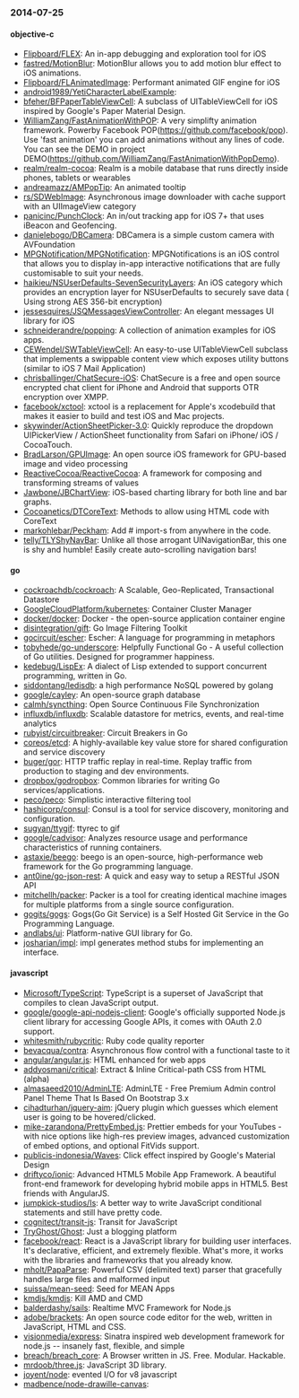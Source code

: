 ### 2014-07-25

#### objective-c
* [Flipboard/FLEX](https://github.com/Flipboard/FLEX): An in-app debugging and exploration tool for iOS
* [fastred/MotionBlur](https://github.com/fastred/MotionBlur): MotionBlur allows you to add motion blur effect to iOS animations.
* [Flipboard/FLAnimatedImage](https://github.com/Flipboard/FLAnimatedImage): Performant animated GIF engine for iOS
* [android1989/YetiCharacterLabelExample](https://github.com/android1989/YetiCharacterLabelExample): 
* [bfeher/BFPaperTableViewCell](https://github.com/bfeher/BFPaperTableViewCell): A subclass of UITableViewCell for iOS inspired by Google's Paper Material Design.
* [WilliamZang/FastAnimationWithPOP](https://github.com/WilliamZang/FastAnimationWithPOP): A very simplifty animation framework. Powerby Facebook POP(https://github.com/facebook/pop). Use 'fast animation' you can add animations without any lines of code.  You can see the DEMO in project DEMO(https://github.com/WilliamZang/FastAnimationWithPopDemo).
* [realm/realm-cocoa](https://github.com/realm/realm-cocoa): Realm is a mobile database that runs directly inside phones, tablets or wearables
* [andreamazz/AMPopTip](https://github.com/andreamazz/AMPopTip): An animated tooltip
* [rs/SDWebImage](https://github.com/rs/SDWebImage): Asynchronous image downloader with cache support with an UIImageView category
* [panicinc/PunchClock](https://github.com/panicinc/PunchClock): An in/out tracking app for iOS 7+ that uses iBeacon and Geofencing.
* [danielebogo/DBCamera](https://github.com/danielebogo/DBCamera): DBCamera is a simple custom camera with AVFoundation
* [MPGNotification/MPGNotification](https://github.com/MPGNotification/MPGNotification): MPGNotifications is an iOS control that allows you to display in-app interactive notifications that are fully customisable to suit your needs.
* [haikieu/NSUserDefaults-SevenSecurityLayers](https://github.com/haikieu/NSUserDefaults-SevenSecurityLayers): An iOS category which provides an encryption layer for NSUserDefaults to securely save data ( Using strong AES 356-bit encryption)
* [jessesquires/JSQMessagesViewController](https://github.com/jessesquires/JSQMessagesViewController): An elegant messages UI library for iOS
* [schneiderandre/popping](https://github.com/schneiderandre/popping): A collection of animation examples for iOS apps.
* [CEWendel/SWTableViewCell](https://github.com/CEWendel/SWTableViewCell): An easy-to-use UITableViewCell subclass that implements a swippable content view which exposes utility buttons (similar to iOS 7 Mail Application)
* [chrisballinger/ChatSecure-iOS](https://github.com/chrisballinger/ChatSecure-iOS): ChatSecure is a free and open source encrypted chat client for iPhone and Android that supports OTR encryption over XMPP.
* [facebook/xctool](https://github.com/facebook/xctool): xctool is a replacement for Apple's xcodebuild that makes it easier to build and test iOS and Mac projects.
* [skywinder/ActionSheetPicker-3.0](https://github.com/skywinder/ActionSheetPicker-3.0): Quickly reproduce the dropdown UIPickerView / ActionSheet functionality from Safari on iPhone/ iOS / CocoaTouch.
* [BradLarson/GPUImage](https://github.com/BradLarson/GPUImage): An open source iOS framework for GPU-based image and video processing
* [ReactiveCocoa/ReactiveCocoa](https://github.com/ReactiveCocoa/ReactiveCocoa): A framework for composing and transforming streams of values
* [Jawbone/JBChartView](https://github.com/Jawbone/JBChartView): iOS-based charting library for both line and bar graphs.
* [Cocoanetics/DTCoreText](https://github.com/Cocoanetics/DTCoreText): Methods to allow using HTML code with CoreText
* [markohlebar/Peckham](https://github.com/markohlebar/Peckham): Add # import-s from anywhere in the code. 
* [telly/TLYShyNavBar](https://github.com/telly/TLYShyNavBar): Unlike all those arrogant UINavigationBar, this one is shy and humble! Easily create auto-scrolling navigation bars!

#### go
* [cockroachdb/cockroach](https://github.com/cockroachdb/cockroach): A Scalable, Geo-Replicated, Transactional Datastore
* [GoogleCloudPlatform/kubernetes](https://github.com/GoogleCloudPlatform/kubernetes): Container Cluster Manager
* [docker/docker](https://github.com/docker/docker): Docker - the open-source application container engine
* [disintegration/gift](https://github.com/disintegration/gift): Go Image Filtering Toolkit
* [gocircuit/escher](https://github.com/gocircuit/escher): Escher: A language for programming in metaphors
* [tobyhede/go-underscore](https://github.com/tobyhede/go-underscore):  Helpfully Functional Go -  A useful collection of Go utilities. Designed for programmer happiness. 
* [kedebug/LispEx](https://github.com/kedebug/LispEx): A dialect of Lisp extended to support concurrent programming, written in Go.
* [siddontang/ledisdb](https://github.com/siddontang/ledisdb): a high performance NoSQL powered by  golang
* [google/cayley](https://github.com/google/cayley): An open-source graph database
* [calmh/syncthing](https://github.com/calmh/syncthing): Open Source Continuous File Synchronization
* [influxdb/influxdb](https://github.com/influxdb/influxdb): Scalable datastore for metrics, events, and real-time analytics
* [rubyist/circuitbreaker](https://github.com/rubyist/circuitbreaker): Circuit Breakers in Go
* [coreos/etcd](https://github.com/coreos/etcd): A highly-available key value store for shared configuration and service discovery
* [buger/gor](https://github.com/buger/gor): HTTP traffic replay in real-time. Replay traffic from production to staging and dev environments.  
* [dropbox/godropbox](https://github.com/dropbox/godropbox): Common libraries for writing Go services/applications.
* [peco/peco](https://github.com/peco/peco): Simplistic interactive filtering tool
* [hashicorp/consul](https://github.com/hashicorp/consul): Consul is a tool for service discovery, monitoring and configuration.
* [sugyan/ttygif](https://github.com/sugyan/ttygif): ttyrec to gif
* [google/cadvisor](https://github.com/google/cadvisor): Analyzes resource usage and performance characteristics of running containers.
* [astaxie/beego](https://github.com/astaxie/beego): beego is an open-source, high-performance web framework for the Go programming language.
* [ant0ine/go-json-rest](https://github.com/ant0ine/go-json-rest): A quick and easy way to setup a RESTful JSON API
* [mitchellh/packer](https://github.com/mitchellh/packer): Packer is a tool for creating identical machine images for multiple platforms from a single source configuration.
* [gogits/gogs](https://github.com/gogits/gogs): Gogs(Go Git Service) is a Self Hosted Git Service in the Go Programming Language.
* [andlabs/ui](https://github.com/andlabs/ui): Platform-native GUI library for Go.
* [josharian/impl](https://github.com/josharian/impl): impl generates method stubs for implementing an interface.

#### javascript
* [Microsoft/TypeScript](https://github.com/Microsoft/TypeScript): TypeScript is a superset of JavaScript that compiles to clean JavaScript output.
* [google/google-api-nodejs-client](https://github.com/google/google-api-nodejs-client): Google's officially supported Node.js client library for accessing Google APIs, it comes with OAuth 2.0 support.
* [whitesmith/rubycritic](https://github.com/whitesmith/rubycritic): Ruby code quality reporter
* [bevacqua/contra](https://github.com/bevacqua/contra): Asynchronous flow control with a functional taste to it
* [angular/angular.js](https://github.com/angular/angular.js): HTML enhanced for web apps
* [addyosmani/critical](https://github.com/addyosmani/critical): Extract & Inline Critical-path CSS from HTML (alpha)
* [almasaeed2010/AdminLTE](https://github.com/almasaeed2010/AdminLTE): AdminLTE - Free Premium Admin control Panel Theme That Is Based On Bootstrap 3.x
* [cihadturhan/jquery-aim](https://github.com/cihadturhan/jquery-aim): jQuery plugin which guesses which element user is going to be hovered/clicked.
* [mike-zarandona/PrettyEmbed.js](https://github.com/mike-zarandona/PrettyEmbed.js): Prettier embeds for your YouTubes - with nice options like high-res preview images, advanced customization of embed options, and optional FitVids support.
* [publicis-indonesia/Waves](https://github.com/publicis-indonesia/Waves): Click effect inspired by Google's Material Design
* [driftyco/ionic](https://github.com/driftyco/ionic): Advanced HTML5 Mobile App Framework. A beautiful front-end framework for developing hybrid mobile apps in HTML5. Best friends with AngularJS.
* [jumpkick-studios/Is](https://github.com/jumpkick-studios/Is): A better way to write JavaScript conditional statements and still have pretty code.
* [cognitect/transit-js](https://github.com/cognitect/transit-js): Transit for JavaScript
* [TryGhost/Ghost](https://github.com/TryGhost/Ghost): Just a blogging platform
* [facebook/react](https://github.com/facebook/react): React is a JavaScript library for building user interfaces. It's declarative, efficient, and extremely flexible. What's more, it works with the libraries and frameworks that you already know.
* [mholt/PapaParse](https://github.com/mholt/PapaParse): Powerful CSV (delimited text) parser that gracefully handles large files and malformed input
* [suissa/mean-seed](https://github.com/suissa/mean-seed): Seed for MEAN Apps
* [kmdjs/kmdjs](https://github.com/kmdjs/kmdjs): Kill AMD and CMD
* [balderdashy/sails](https://github.com/balderdashy/sails): Realtime MVC Framework for Node.js
* [adobe/brackets](https://github.com/adobe/brackets): An open source code editor for the web, written in JavaScript, HTML and CSS.
* [visionmedia/express](https://github.com/visionmedia/express): Sinatra inspired web development framework for node.js -- insanely fast, flexible, and simple
* [breach/breach_core](https://github.com/breach/breach_core): A Browser written in JS. Free. Modular. Hackable.
* [mrdoob/three.js](https://github.com/mrdoob/three.js): JavaScript 3D library.
* [joyent/node](https://github.com/joyent/node): evented I/O for v8 javascript
* [madbence/node-drawille-canvas](https://github.com/madbence/node-drawille-canvas): 
